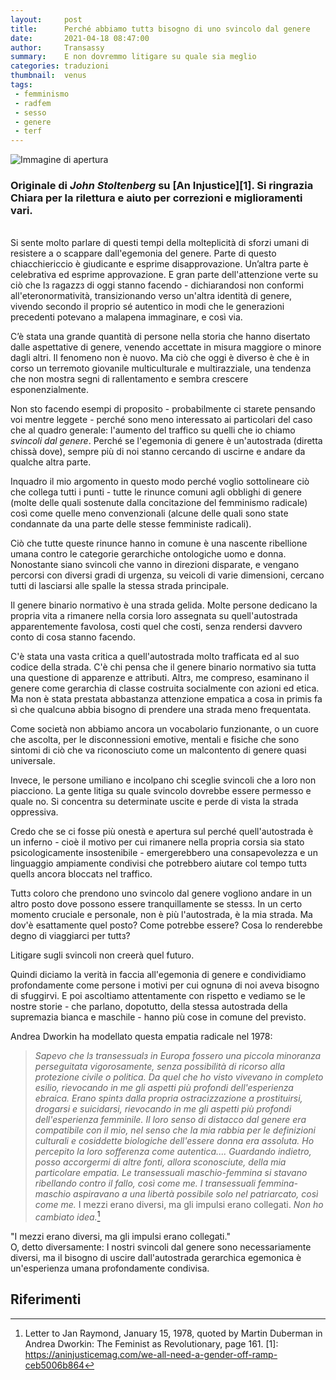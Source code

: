 ```yaml
---
layout:     post
title:      Perché abbiamo tuttз bisogno di uno svincolo dal genere
date:       2021-04-18 08:47:00
author:     Transassy
summary:    E non dovremmo litigare su quale sia meglio	
categories: traduzioni
thumbnail:  venus
tags:
 - femminismo
 - radfem
 - sesso
 - genere
 - terf
---
```


![Immagine di apertura](https://miro.medium.com/max/2800/1*wRcqUWg7X4ug2UjbQ7yp_A.jpeg)

### Originale di *John Stoltenberg* su [An Injustice][1]. Si ringrazia Chiara per la rilettura e aiuto per correzioni e miglioramenti vari.
\
Si sente molto parlare di questi tempi della molteplicità di sforzi umani di resistere a o scappare dall'egemonia del genere. Parte di questo chiacchiericcio è giudicante e esprime disapprovazione. Un’altra parte è celebrativa ed esprime approvazione. E gran parte dell'attenzione verte su ciò che lз ragazzз di oggi stanno facendo - dichiarandosi non conformi all'eteronormatività, transizionando verso un'altra identità di genere, vivendo secondo il proprio sé autentico in modi che le generazioni precedenti potevano a malapena immaginare, e così via.

C’è stata una grande quantità di persone nella storia che hanno disertato dalle aspettative di genere, venendo accettate in misura maggiore o minore dagli altri. Il fenomeno non è nuovo. Ma ciò che oggi è diverso è che è in corso un terremoto giovanile multiculturale e multirazziale, una tendenza che non mostra segni di rallentamento e sembra crescere esponenzialmente.

Non sto facendo esempi di proposito - probabilmente ci starete pensando voi mentre leggete - perché sono meno interessato ai particolari del caso che al quadro generale: l'aumento del traffico su quelli che io chiamo *svincoli dal genere*. Perché se l'egemonia di genere è un'autostrada (diretta chissà dove), sempre più di noi stanno cercando di uscirne e andare da qualche altra parte.

Inquadro il mio argomento in questo modo perché voglio sottolineare ciò che collega tutti i punti - tutte le rinunce comuni agli obblighi di genere (molte delle quali sostenute dalla concitazione del femminismo radicale) così come quelle meno convenzionali (alcune delle quali sono state condannate da una parte delle stesse femministe radicali).

Ciò che tutte queste rinunce hanno in comune è una nascente ribellione umana contro le categorie gerarchiche ontologiche uomo e donna. Nonostante siano svincoli che vanno in direzioni disparate, e vengano percorsi con diversi gradi di urgenza, su veicoli di varie dimensioni, cercano tutti di lasciarsi alle spalle la stessa strada principale.

Il genere binario normativo è una strada gelida. Molte persone dedicano la propria vita a rimanere nella corsia loro assegnata su quell'autostrada apparentemente favolosa, costi quel che costi, senza rendersi davvero conto di cosa stanno facendo.

C'è stata una vasta critica a quell'autostrada molto trafficata ed al suo codice della strada. C'è chi pensa che il genere binario normativo sia tutta una questione di apparenze e attributi. Altrз, me compreso, esaminano il genere come gerarchia di classe costruita socialmente con azioni ed etica. Ma non è stata prestata abbastanza attenzione empatica a cosa in primis fa sì che qualcunǝ abbia bisogno di prendere una strada meno frequentata.

Come società non abbiamo ancora un vocabolario funzionante, o un cuore che ascolta, per le disconnessioni emotive, mentali e fisiche che sono sintomi di ciò che va riconosciuto come un malcontento di genere quasi universale.

Invece, le persone umiliano e incolpano chi sceglie svincoli che a loro non piacciono. La gente litiga su quale svincolo dovrebbe essere permesso e quale no. Si concentra su determinate uscite e perde di vista la strada oppressiva.

Credo che se ci fosse più onestà e apertura sul perché quell'autostrada è un inferno - cioè il motivo per cui rimanere nella propria corsia sia stato psicologicamente insostenibile - emergerebbero una consapevolezza e un linguaggio ampiamente condivisi che potrebbero aiutare col tempo tuttз quellз ancora bloccatз nel traffico.

Tuttз coloro che prendono uno svincolo dal genere vogliono andare in un altro posto dove possono essere tranquillamente se stessз. In un certo momento cruciale e personale, non è più l'autostrada, è la mia strada.
Ma dov'è esattamente quel posto? Come potrebbe essere? Cosa lo renderebbe degno di viaggiarci per tuttз?

Litigare sugli svincoli non creerà quel futuro.

Quindi diciamo la verità in faccia all'egemonia di genere e condividiamo profondamente come persone i motivi per cui ognunǝ di noi aveva bisogno di sfuggirvi. E poi ascoltiamo attentamente con rispetto e vediamo se le nostre storie - che parlano, dopotutto, della stessa autostrada della supremazia bianca e maschile - hanno più cose in comune del previsto.

Andrea Dworkin ha modellato questa empatia radicale nel 1978:

> *Sapevo che lз transessualз in Europa fossero una piccola minoranza perseguitata vigorosamente, senza possibilità di ricorso alla protezione civile o politica. Da quel che ho visto vivevano in completo esilio, rievocando in me gli aspetti più profondi dell'esperienza ebraica. Erano spintз dalla propria ostracizzazione a prostituirsi, drogarsi e suicidarsi, rievocando in me gli aspetti più profondi dell'esperienza femminile. Il loro senso di distacco dal genere era compatibile con il mio, nel senso che la mia rabbia per le definizioni culturali e cosiddette biologiche dell'essere donna era assoluta. Ho percepito la loro sofferenza come autentica.... Guardando indietro, posso accorgermi di altre fonti, allora sconosciute, della mia particolare empatia. Le transessuali maschio-femmina si stavano ribellando contro il fallo, così come me. I transessuali femmina-maschio aspiravano a una libertà possibile solo nel patriarcato, così come me.* I mezzi erano diversi, ma gli impulsi erano collegati. *Non ho cambiato idea.*[^1]

"I mezzi erano diversi, ma gli impulsi erano collegati."  
O, detto diversamente: I nostri svincoli dal genere sono necessariamente diversi, ma il bisogno di uscire dall'autostrada gerarchica egemonica è un'esperienza umana profondamente condivisa.

## Riferimenti
[^1]: Letter to Jan Raymond, January 15, 1978, quoted by Martin Duberman in Andrea Dworkin: The Feminist as Revolutionary, page 161.
[1]: https://aninjusticemag.com/we-all-need-a-gender-off-ramp-ceb5006b864